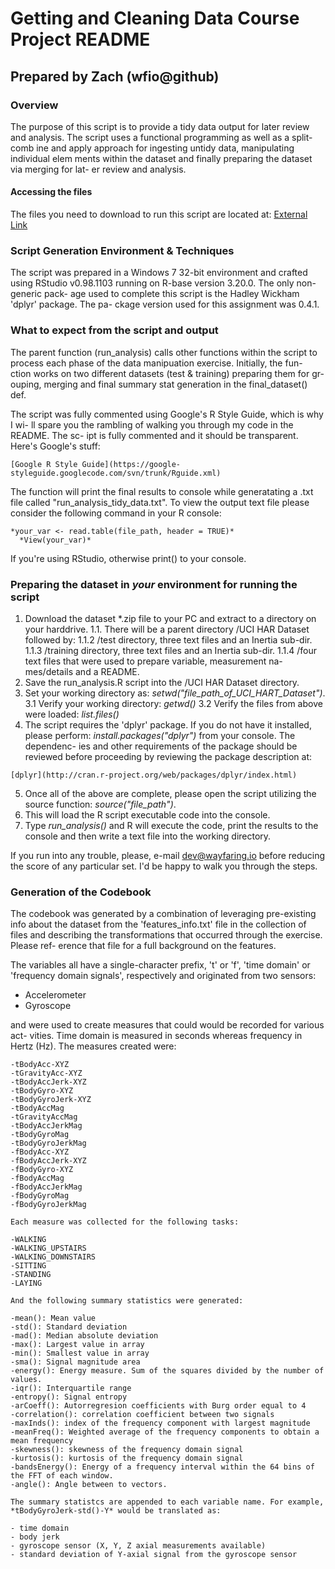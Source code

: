 # Getting and Cleaning Data Course Project README #
## Prepared by Zach (wfio@github) ##

### Overview ###

 The purpose of this script is to provide a tidy data output for later review 
 and analysis. The script uses a functional programming as well as a split-comb
 ine and apply approach for ingesting untidy data, manipulating individual elem
 ments within the dataset and finally preparing the dataset via merging for lat-
 er review and analysis.
 
 #### Accessing the files ###
 
 The files you need to download to run this script are located at:
  [External Link](https://d396qusza40orc.cloudfront.net/getdata%2Fprojectfiles%2FUCI%20HAR%20Dataset.zip)
 
### Script Generation Environment & Techniques ###

 The script was prepared in a Windows 7 32-bit environment and crafted using 
 RStudio v0.98.1103 running on R-base version 3.20.0. The only non-generic pack-
 age used to complete this script is the Hadley Wickham 'dplyr' package. The pa-
 ckage version used for this assignment was 0.4.1.
 
 ### What to expect from the script and output ###
 
 The parent function (run_analysis) calls other functions within the script
 to process each phase of the data manipuation exercise. Initially, the fun-
 ction works on two different datasets (test & training) preparing them for gr-
 ouping, merging and final summary stat generation in the final_dataset() def.
 
 The script was fully commented using Google's R Style Guide, which is why I wi-
 ll spare you the rambling of walking you through my code in the README. The sc-
 ipt is fully commented and it should be transparent. Here's Google's stuff:
 
    [Google R Style Guide](https://google-styleguide.googlecode.com/svn/trunk/Rguide.xml)
 
 The function will print the final results to console while generatating a .txt 
 file called "run_analysis_tidy_data.txt". To view the output text file please 
 consider the following command in your R console:
 
    *your_var <- read.table(file_path, header = TRUE)*
      *View(your_var)* 
      
  If you're using RStudio, otherwise print() to your console.
  
  ### Preparing the dataset in *your* environment for running the script
  
  1. Download the dataset *.zip file to your PC and extract to a directory on 
  your harddrive.
    1.1. There will be a parent directory /UCI HAR Dataset followed by:
     1.1.2 /test directory, three text files and an Inertia sub-dir.
     1.1.3 /training directory, three text files and an Inertia sub-dir.
     1.1.4 /four text files that were used to prepare variable, measurement na-
     mes/details and a README.
  2. Save the run_analysis.R script into the /UCI HAR Dataset directory.
  3. Set your working directory as: *setwd("file_path_of_UCI_HART_Dataset")*.
    3.1 Verify your working directory: *getwd()*
    3.2 Verify the files from above were loaded: *list.files()*
  4. The script requires the 'dplyr' package. If you do not have it installed, 
  please perform: *install.packages("dplyr")* from your console. The dependenc-
  ies and other requirements of the package should be reviewed before proceeding
  by reviewing the package description at:
  
    [dplyr](http://cran.r-project.org/web/packages/dplyr/index.html)
  
  5. Once all of the above are complete, please open the script utilizing the
  source function: *source("file_path")*.
  6. This will load the R script executable code into the console.
  7. Type *run_analysis()* and R will execute the code, print the results to
  the console and then write a text file into the working directory.
  
  If you run into any trouble, please, e-mail dev@wayfaring.io before reducing
  the score of any particular set. I'd be happy to walk you through the steps.
 
### Generation of the Codebook ###

  The codebook was generated by a combination of leveraging pre-existing info about
  the dataset from the 'features_info.txt' file in the collection of files and
  describing the transformations that occurred through the exercise. Please ref-
  erence that file for a full background on the features.
  
  The variables all have a single-character prefix, 't' or 'f', 'time domain' or
  'frequency domain signals', respectively and originated from two sensors:
  
  - Accelerometer
  - Gyroscope
  
  and were used to create measures that could would be recorded for various act-
  vities. Time domain is measured in seconds whereas frequency in Hertz (Hz). 
  The measures created were:
  
    -tBodyAcc-XYZ
    -tGravityAcc-XYZ
    -tBodyAccJerk-XYZ
    -tBodyGyro-XYZ
    -tBodyGyroJerk-XYZ
    -tBodyAccMag
    -tGravityAccMag
    -tBodyAccJerkMag
    -tBodyGyroMag
    -tBodyGyroJerkMag
    -fBodyAcc-XYZ
    -fBodyAccJerk-XYZ
    -fBodyGyro-XYZ
    -fBodyAccMag
    -fBodyAccJerkMag
    -fBodyGyroMag
    -fBodyGyroJerkMag
    
    Each measure was collected for the following tasks:
    
    -WALKING
    -WALKING_UPSTAIRS
    -WALKING_DOWNSTAIRS
    -SITTING
    -STANDING
    -LAYING
    
    And the following summary statistics were generated:
    
    -mean(): Mean value
    -std(): Standard deviation
    -mad(): Median absolute deviation 
    -max(): Largest value in array
    -min(): Smallest value in array
    -sma(): Signal magnitude area
    -energy(): Energy measure. Sum of the squares divided by the number of values. 
    -iqr(): Interquartile range 
    -entropy(): Signal entropy
    -arCoeff(): Autorregresion coefficients with Burg order equal to 4
    -correlation(): correlation coefficient between two signals
    -maxInds(): index of the frequency component with largest magnitude
    -meanFreq(): Weighted average of the frequency components to obtain a mean frequency
    -skewness(): skewness of the frequency domain signal 
    -kurtosis(): kurtosis of the frequency domain signal 
    -bandsEnergy(): Energy of a frequency interval within the 64 bins of the FFT of each window.
    -angle(): Angle between to vectors.
    
    The summary statistcs are appended to each variable name. For example, 
    *tBodyGyroJerk-std()-Y* would be translated as:
    
    - time domain
    - body jerk
    - gyroscope sensor (X, Y, Z axial measurements available)
    - standard deviation of Y-axial signal from the gyroscope sensor
